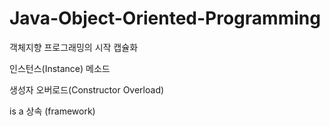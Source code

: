 # Java-Object-Oriented-Programming

객체지향 프로그래밍의 시작 캡슐화

인스턴스(Instance) 메소드

생성자 오버로드(Constructor Overload)

is a 상속 (framework)
